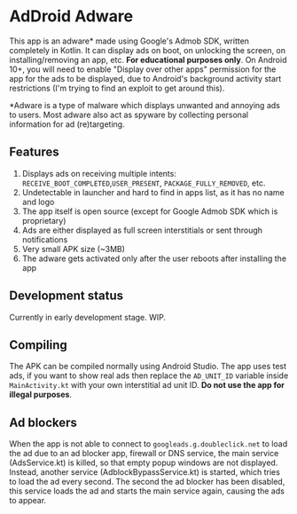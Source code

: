 # AdDroid Adware
This app is an adware* made using Google's Admob SDK, written completely in Kotlin. It can display ads on boot, on unlocking the screen, on installing/removing an app, etc. **For educational purposes only**.
On Android 10+, you will need to enable "Display over other apps" permission for the app for the ads to be displayed, due to Android's background activity start restrictions (I'm trying to find an exploit to get around this).

*Adware is a type of malware which displays unwanted and annoying ads to users. Most adware also act as spyware by collecting personal information for ad (re)targeting.
## Features
1. Displays ads on receiving multiple intents: `RECEIVE_BOOT_COMPLETED`,`USER_PRESENT`, `PACKAGE_FULLY_REMOVED`, etc.
2. Undetectable in launcher and hard to find in apps list, as it has no name and logo
3. The app itself is open source (except for Google Admob SDK which is proprietary)
4. Ads are either displayed as full screen interstitials or sent through notifications
5. Very small APK size (~3MB)
6. The adware gets activated only after the user reboots after installing the app

## Development status
Currently in early development stage. WIP.

## Compiling
The APK can be compiled normally using Android Studio. The app uses test ads, if you want to show real ads then replace the `AD_UNIT_ID` variable inside `MainActivity.kt` with your own interstitial ad unit ID. **Do not use the app for illegal purposes**.

## Ad blockers
When the app is not able to connect to `googleads.g.doubleclick.net` to load the ad due to an ad blocker app, firewall or DNS service, the main service (AdsService.kt) is killed, so that empty popup windows are not displayed. Instead, another service (AdblockBypassService.kt) is started, which tries to load the ad every second. The second the ad blocker has been disabled, this service loads the ad and starts the main service again, causing the ads to appear.
